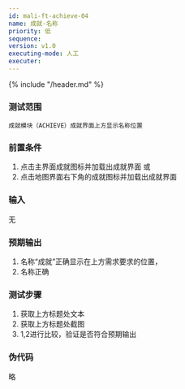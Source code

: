 ```yaml
---
id: mali-ft-achieve-04
name: 成就-名称
priority: 低
sequence: 
version: v1.0
executing-mode: 人工
executer: 
---
```


{% include "/header.md" %}

### 测试范围
    成就模块（ACHIEVE）成就界面上方显示名称位置

### 前置条件
   1. 点击主界面成就图标并加载出成就界面
   或
   2. 点击地图界面右下角的成就图标并加载出成就界面
### 输入
  无
### 预期输出
  1. 名称“成就”正确显示在上方需求要求的位置，
  2. 名称正确
### 测试步骤
  1. 获取上方标题处文本
  2. 获取上方标题处截图
  3. 1,2进行比较，验证是否符合预期输出



### 伪代码
 略